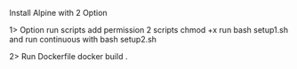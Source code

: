 Install Alpine with 2 Option

1> Option run scripts
add permission 2 scripts chmod +x 
run bash setup1.sh and run continuous with bash setup2.sh 

2> Run Dockerfile
docker build .

